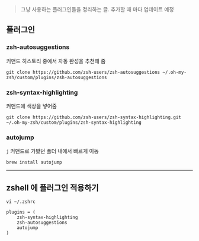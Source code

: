 
> 그냥 사용하는 플러그인들을 정리하는 글. 추가할 때 마다 업데이트 예정

## 플러그인

### zsh-autosuggestions

커맨드 히스토리 중에서 자동 완성을 추천해 줌

```null
git clone https://github.com/zsh-users/zsh-autosuggestions ~/.oh-my-zsh/custom/plugins/zsh-autosuggestions
```

### zsh-syntax-highlighting

커맨드에 색상을 넣어줌

```null
git clone https://github.com/zsh-users/zsh-syntax-highlighting.git ~/.oh-my-zsh/custom/plugins/zsh-syntax-highlighting
```

### autojump

`j` 커맨드로 가봤던 폴더 내에서 빠르게 이동

```null
brew install autojump
```

---

## zshell 에 플러그인 적용하기

```null
vi ~/.zshrc
```

```null
plugins = (
	zsh-syntax-highlighting
	zsh-autosuggestions
    autojump
)
```